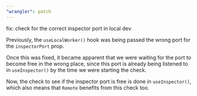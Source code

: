 ```yaml
---
"wrangler": patch
---
```


fix: check for the correct inspector port in local dev

Previously, the `useLocalWorker()` hook was being passed the wrong port for the `inspectorPort` prop.

Once this was fixed, it became apparent that we were waiting for the port to become free in the wrong place, since this port is already being listened to in `useInspector()` by the time we were starting the check.

Now, the check to see if the inspector port is free is done in `useInspector()`,
which also means that `Remote` benefits from this check too.
